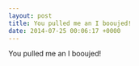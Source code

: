 ```yaml
---
layout: post
title: You pulled me an I booujed!
date: 2014-07-25 00:06:17 +0000
---
```


You pulled me an I booujed!

